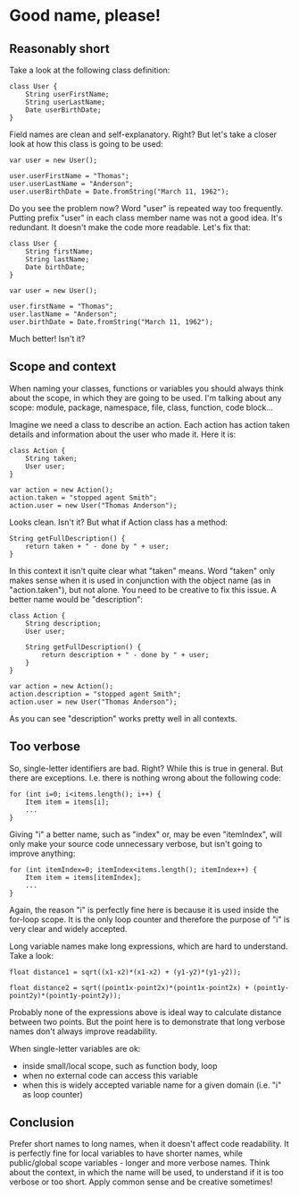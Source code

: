 # Good name, please!

## Reasonably short

Take a look at the following class definition:

    class User {
        String userFirstName;
        String userLastName;
        Date userBirthDate;
    }

Field names are clean and self-explanatory. Right? But let's take a closer look at how this class is going to be used:

    var user = new User();

    user.userFirstName = "Thomas";
    user.userLastName = "Anderson";
    user.userBirthDate = Date.fromString("March 11, 1962");

Do you see the problem now? Word "user" is repeated way too frequently. Putting prefix "user" in each class member name was not a good idea. It's redundant. It doesn't make the code more readable. Let's fix that:

    class User {
        String firstName;
        String lastName;
        Date birthDate;
    }

    var user = new User();

    user.firstName = "Thomas";
    user.lastName = "Anderson";
    user.birthDate = Date.fromString("March 11, 1962");

Much better! Isn't it?

## Scope and context

When naming your classes, functions or variables you should always think about the scope, in which they are going to be used. I'm talking about any scope: module, package, namespace, file, class, function, code block...

Imagine we need a class to describe an action. Each action has action taken details and information about the user who made it. Here it is:

    class Action {
        String taken;
        User user;
    }

    var action = new Action();
    action.taken = "stopped agent Smith";
    action.user = new User("Thomas Anderson");

Looks clean. Isn't it? But what if Action class has a method:

    String getFullDescription() {
        return taken + " - done by " + user;
    }
    
In this context it isn't quite clear what "taken" means. Word "taken" only makes sense when it is used in conjunction with the object name (as in "action.taken"), but not alone. You need to be creative to fix this issue. A better name would be "description":

    class Action {
        String description;
        User user;

        String getFullDescription() {
            return description + " - done by " + user;
        }
    }

    var action = new Action();
    action.description = "stopped agent Smith";
    action.user = new User("Thomas Anderson");

As you can see "description" works pretty well in all contexts.

## Too verbose

So, single-letter identifiers are bad. Right? While this is true in general. But there are exceptions. I.e. there is nothing wrong about the following code:

    for (int i=0; i<items.length(); i++) {
        Item item = items[i];
        ...
    }

Giving "i" a better name, such as "index" or, may be even "itemIndex", will only make your source code unnecessary verbose, but isn't going to improve anything:

    for (int itemIndex=0; itemIndex<items.length(); itemIndex++) {
        Item item = items[itemIndex];
        ...
    }

Again, the reason "i" is perfectly fine here is because it is used inside the for-loop scope. It is the only loop counter and therefore the purpose of "i" is very clear and widely accepted.

Long variable names make long expressions, which are hard to understand. Take a look:

    float distance1 = sqrt((x1-x2)*(x1-x2) + (y1-y2)*(y1-y2));

    float distance2 = sqrt((point1x-point2x)*(point1x-point2x) + (point1y-point2y)*(point1y-point2y));

Probably none of the expressions above is ideal way to calculate distance between two points. But the point here is to demonstrate that long verbose names don't always improve readability.

When single-letter variables are ok:
- inside small/local scope, such as function body, loop
- when no external code can access this variable
- when this is widely accepted variable name for a given domain (i.e. "i" as loop counter)

## Conclusion

Prefer short names to long names, when it doesn't affect code readability. It is perfectly fine for local variables to have shorter names, while public/global scope variables - longer and more verbose names. Think about the context, in which the name will be used, to understand if it is too verbose or too short. Apply common sense and be creative sometimes!
